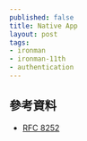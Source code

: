 ```yaml
---
published: false
title: Native App
layout: post
tags:
- ironman
- ironman-11th
- authentication
---
```


## 參考資料

* [RFC 8252][]

[RFC 8252]: https://tools.ietf.org/html/rfc8252
